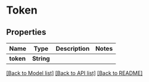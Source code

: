 # Token

## Properties
Name | Type | Description | Notes
------------ | ------------- | ------------- | -------------
**token** | **String** |  | 

[[Back to Model list]](../README.md#documentation-for-models) [[Back to API list]](../README.md#documentation-for-api-endpoints) [[Back to README]](../README.md)


